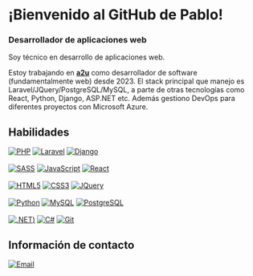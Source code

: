 # ¡Bienvenido al GitHub de Pablo!
### Desarrollador de aplicaciones web

<!---[![Top Langs](https://github-readme-stats.vercel.app/api/top-langs/?username=pgpablodev&theme=tokyonight&layout=extend)](https://github.com/pgpablodev)--->

Soy técnico en desarrollo de aplicaciones web.

Estoy trabajando en [**a2u**](https://www.advisor2you.com/) como desarrollador de software (fundamentalmente web) desde 2023.
El stack principal que manejo es Laravel/JQuery/PostgreSQL/MySQL, a parte de otras tecnologías como React, Python, Django, ASP.NET etc.
Además gestiono DevOps para diferentes proyectos con Microsoft Azure.

## Habilidades
[![PHP](https://img.shields.io/badge/PHP-7A86B8?style=for-the-badge&logo=php&logoColor=white&labelColor=101010)]() 
[![Laravel](https://img.shields.io/badge/LARAVEL-f23a2f?style=for-the-badge&logo=laravel&logoColor=white&labelColor=101010)]() 
[![Django](https://img.shields.io/badge/Django-7ED321?style=for-the-badge&logo=django&logoColor=white&labelColor=101010)]()
</br>
</br>
[![SASS](https://img.shields.io/badge/SASS-CD6799?style=for-the-badge&logo=sass&logoColor=white&labelColor=101010)]() 
[![JavaScript](https://img.shields.io/badge/JavaScript-FECC00?style=for-the-badge&logo=javascript&logoColor=white&labelColor=101010)]() 
[![React](https://img.shields.io/badge/REACT-5ED4F4?style=for-the-badge&logo=react&logoColor=white&labelColor=101010)]()
</br>
</br>
[![HTML5](https://img.shields.io/badge/HTML-E34F26?style=for-the-badge&logo=html5&logoColor=white&labelColor=101010)]() 
[![CSS3](https://img.shields.io/badge/CSS3-1572B6?style=for-the-badge&logo=css3&logoColor=white&labelColor=101010)]() 
[![JQuery](https://img.shields.io/badge/jquery-FECC00?style=for-the-badge&logo=jquery&logoColor=white&labelColor=101010)]() 
</br>
</br>
[![Python](https://img.shields.io/badge/Python-7ED321?style=for-the-badge&logo=python&logoColor=white&labelColor=101010)]() 
[![MySQL](https://img.shields.io/badge/MySQL-4479A1?style=for-the-badge&logo=mysql&logoColor=white&labelColor=101010)]()
[![PostgreSQL](https://img.shields.io/badge/PostgreSQL-316486?style=for-the-badge&logo=postgresql&logoColor=white&labelColor=101010)]() 
</br>
</br>
[![.NET](https://img.shields.io/badge/dotnet-592c8c?style=for-the-badge&logo=dotnet&logoColor=white&labelColor=101010))]()
[![C#](https://img.shields.io/badge/CSHARP-67217A?style=for-the-badge&logo=sharp&logoColor=white&labelColor=101010)]()
[![Git](https://img.shields.io/badge/git-D64B21?style=for-the-badge&logo=git&logoColor=white&labelColor=101010)]()


## Información de contacto

[![Email](https://img.shields.io/badge/povarg.pablo@gmail.com-contacta_conmigo-D14836?style=for-the-badge&logo=gmail&logoColor=white&labelColor=101010)](mailto:povarg.pablo@gmail.com)
